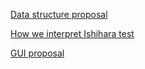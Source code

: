 [Data structure proposal](https://github.com/tomme87/imt3673-project-wiki/blob/master/Implementation.md)

[How we interpret Ishihara test](https://github.com/tomme87/imt3673-project-wiki/blob/master/Ishihara%20test%20intrpretation.md)

[GUI proposal](https://github.com/tomme87/imt3673-project-wiki/blob/master/GUI.md)
